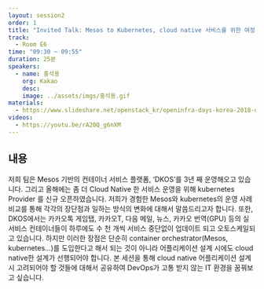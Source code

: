 ```yaml
---
layout: session2
order: 1
title: "Invited Talk: Mesos to Kubernetes, cloud native 서비스를 위한 여정"
track:
  - Room E6
time: "09:30 ~ 09:55"
duration: 25분
speakers:
  - name: 홍석용
    org: Kakao
    desc: 
    image: ../assets/imgs/홍석용.gif
materials:
  - https://www.slideshare.net/openstack_kr/openinfra-days-korea-2018-day-2-e5-mesos-to-kubernetes-cloud-native
videos:
  - https://youtu.be/rA20Q_g6nXM
---
```


## 내용 

 저희 팀은 Mesos 기반의 컨테이너 서비스 플랫폼, ‘DKOS’를 3년 째 운영해오고 있습니다. 그리고 올해에는 좀 더 Cloud Native 한 서비스 운영을 위해 kubernetes Provider 를 신규 오픈하였습니다. 저희가 경험한 Mesos와 kubernetes의 운영 사례 비교를 통해 각각의 장단점과 일하는 방식의 변화에 대해서 말씀드리고자 합니다.
 또한, DKOS에서는 카카오톡 게임탭, 카카오T, 다음 메일, 뉴스, 카카오 번역(GPU) 등의 실 서비스 컨테이너들이 하루에도 수 천 개씩 서비스 중단없이 업데이트 되고 오토스케일되고 있습니다. 하지만 이러한 장점은 단순히 container orchestrator(Mesos, kubernetes…)를 도입한다고 해서 되는 것이 아니라 어플리케이션 설계 시에도 cloud native한 설계가 선행되어야 합니다. 본 세션을 통해 cloud native 어플리케이션 설계시 고려되어야 할 것들에 대해서 공유하여 DevOps가 고통 받지 않는 IT 환경을 꿈꿔보고 싶습니다.
